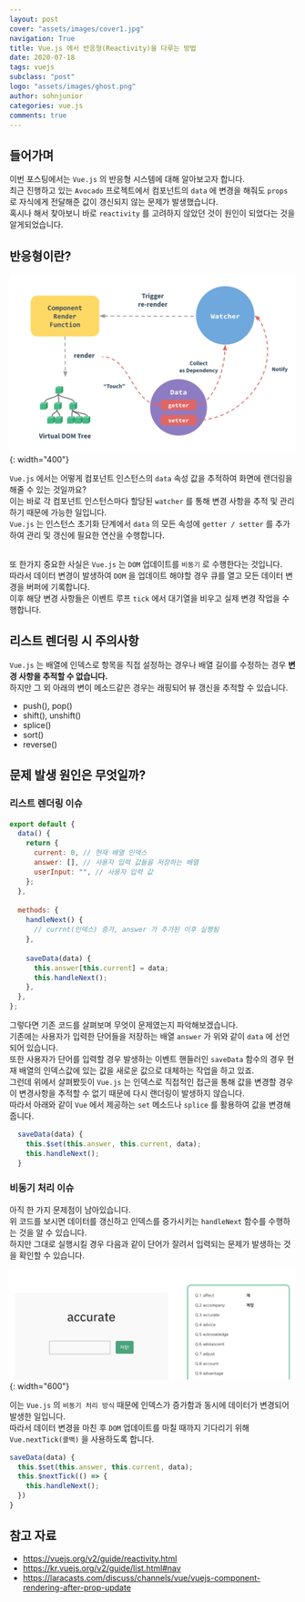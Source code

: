 ```yaml
---
layout: post
cover: "assets/images/cover1.jpg"
navigation: True
title: Vue.js 에서 반응형(Reactivity)을 다루는 방법
date: 2020-07-18
tags: vuejs
subclass: "post"
logo: "assets/images/ghost.png"
author: sohnjunior
categories: vue.js
comments: true
---
```


## 들어가며

이번 포스팅에서는 `Vue.js` 의 반응형 시스템에 대해 알아보고자 합니다. <br>
최근 진행하고 있는 `Avocado` 프로젝트에서 컴포넌트의 `data` 에 변경을 해줘도 `props` 로 자식에게 전달해준 값이 갱신되지 않는 문제가 발생했습니다. <br>
혹시나 해서 찾아보니 바로 `reactivity` 를 고려하지 않았던 것이 원인이 되었다는 것을 알게되었습니다. <br>

## 반응형이란?

![이미지](/assets/images/vuejs/vue-reactivity-diagram.png){: width="400"}

`Vue.js` 에서는 어떻게 컴포넌트 인스턴스의 `data` 속성 값을 추적하여 화면에 랜더링을 해줄 수 있는 것일까요? <br>
이는 바로 각 컴포넌트 인스턴스마다 할당된 `watcher` 를 통해 변경 사항을 추적 및 관리하기 때문에 가능한 일입니다. <br>
`Vue.js` 는 인스턴스 초기화 단계에서 `data` 의 모든 속성에 `getter / setter` 를 추가하여 관리 및 갱신에 필요한 연산을 수행합니다. <br><br>

또 한가지 중요한 사실은 `Vue.js` 는 `DOM` 업데이트를 `비동기` 로 수행한다는 것입니다. <br>
따라서 데이터 변경이 발생하여 `DOM` 을 업데이트 해야할 경우 큐를 열고 모든 데이터 변경을 버퍼에 기록합니다. <br>
이후 해당 변경 사항들은 이벤트 루프 `tick` 에서 대기열을 비우고 실제 변경 작업을 수행합니다. <br>

## 리스트 렌더링 시 주의사항

`Vue.js` 는 배열에 인덱스로 항목을 직접 설정하는 경우나 배열 길이를 수정하는 경우 <b>변경 사항을 추적할 수 없습니다.</b> <br>
하지만 그 외 아래의 변이 메소드같은 경우는 래핑되어 뷰 갱신을 추적할 수 있습니다. <br>

- push(), pop()
- shift(), unshift()
- splice()
- sort()
- reverse()

## 문제 발생 원인은 무엇일까?

### 리스트 렌더링 이슈

```javascript
export default {
  data() {
    return {
      current: 0, // 현재 배열 인덱스
      answer: [], // 사용자 입력 값들을 저장하는 배열
      userInput: "", // 사용자 입력 값
    };
  },

  methods: {
    handleNext() {
      // currnt(인덱스) 증가, answer 가 추가된 이후 실행됨
    },

    saveData(data) {
      this.answer[this.current] = data;
      this.handleNext();
    },
  },
};
```

그렇다면 기존 코드를 살펴보며 무엇이 문제였는지 파악해보겠습니다. <br>
기존에는 사용자가 입력한 단어들을 저장하는 배열 `answer` 가 위와 같이 `data` 에 선언되어 있습니다. <br>
또한 사용자가 단어를 입력할 경우 발생하는 이벤트 핸들러인 `saveData` 함수의 경우 현재 배열의 인덱스값에 있는 값을
새로운 값으로 대체하는 작업을 하고 있죠. <br>
그런데 위에서 살펴봤듯이 `Vue.js` 는 인덱스로 직접적인 접근을 통해 값을 변경할 경우 이 변경사항을 추적할 수 없기 때문에 다시 랜더링이 발생하지 않습니다. <br>
따라서 아래와 같이 `Vue` 에서 제공하는 `set` 메소드나 `splice` 를 활용하여 값을 변경해줍니다. <br>

```javascript
  saveData(data) {
    this.$set(this.answer, this.current, data);
    this.handleNext();
  }
```

### 비동기 처리 이슈

아직 한 가지 문제점이 남아있습니다. <br>
위 코드를 보시면 데이터를 갱신하고 인덱스를 증가시키는 `handleNext` 함수를 수행하는 것을 알 수 있습니다. <br>
하지만 그대로 실행시킬 경우 다음과 같이 단어가 잘려서 입력되는 문제가 발생하는 것을 확인할 수 있습니다. <br>

![이미지](/assets/images/vuejs/vue-async.png){: width="600"}

이는 `Vue.js` 의 `비동기 처리 방식` 때문에 인덱스가 증가함과 동시에 데이터가 변경되어 발생한 일입니다. <br>
따라서 데이터 변경을 마친 후 `DOM` 업데이트를 마칠 때까지 기다리기 위해 `Vue.nextTick(콜백)` 을 사용하도록 합니다. <br>

```javascript
saveData(data) {
  this.$set(this.answer, this.current, data);
  this.$nextTick(() => {
    this.handleNext();
  })
}
```

## 참고 자료

- https://vuejs.org/v2/guide/reactivity.html
- https://kr.vuejs.org/v2/guide/list.html#nav
- https://laracasts.com/discuss/channels/vue/vuejs-component-rendering-after-prop-update
